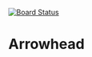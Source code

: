 [![Board Status](https://dev.azure.com/iddrisulatif244/461e558a-8ff2-4a1b-acc5-5f19a0874a2e/78af51b4-7d23-4832-8a22-20152c5c4c02/_apis/work/boardbadge/f6887076-267a-4542-900e-97a4cc35f2bb)](https://dev.azure.com/iddrisulatif244/461e558a-8ff2-4a1b-acc5-5f19a0874a2e/_boards/board/t/78af51b4-7d23-4832-8a22-20152c5c4c02/Microsoft.RequirementCategory)
# Arrowhead